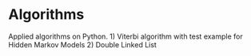 # Algorithms
Applied algorithms on Python. 1) Viterbi algorithm with test example for Hidden Markov Models 
2) Double Linked List
